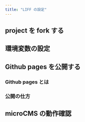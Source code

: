 ```yaml
---
title: "LIFF の設定"
---
```


## project を fork する

## 環境変数の設定

## Github pages を公開する
### Github pages とは

### 公開の仕方

## microCMS の動作確認
